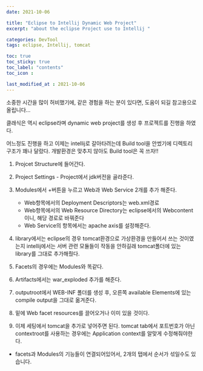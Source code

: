 ```yaml
---
date: 2021-10-06

title: "Eclipse to Intellij Dynamic Web Project"
excerpt: "about the eclipse Project use to Intellij "

categories: DevTool
tags: eclipse, Intellij, tomcat

toc: true  
toc_sticky: true
toc_label: "contents"
toc_icon : 

last_modified_at : 2021-10-06
---
```


소중한 시간을 많이 허비했기에, 같은 경험을 하는 분이 있다면, 도움이 되길 참고용으로 올립니다...

클래식은 역시 eclipse라며 dynamic web project를 생성 후 프로젝트를 진행을 하였다.

어느정도 진행을 하고 이제는 intellij로 갈아타려는데 Build tool을 안썼기에 디렉토리 구조가 꽤나 달랐다. 개발환경은 맞추지 않아도 Build tool은 꼭 쓰자!!

1. Projcet Structure에 들어간다.  

2. Project Settings - Project에서 jdk버전을 골라준다.  

3. Modules에서 +버튼을 누르고 Web과 Web Service 2개를 추가 해준다.  
    - Web항목에서의 Deployment Descriptors는 web.xml경로
    - Web항목에서의 Web Resource Directory는 eclipse에서의 Webcontent이니, 해당 경로로 바꿔준다
    - Web Service의 항목에서는 apache axis를 설정해준다.
  
4. library에서는 eclipse의 경우 tomcat환경으로 가상환경을 만들어서 쓰는 것이였는지 intellij에서는 
서버 관련 모듈들이 작동을 안하길래 tomcat폴더에 있는 library를 그대로 추가해줬다.  

5. Facets의 경우에는 Modules와 똑같다.  

6. Artifacts에서는 war_exploded 추가를 해준다.  

7. outputroot에서 WEB-INF 폴더를 생성 후, 오른쪽 available Elements에 있는 compile output을 그대로 옮겨준다.  

8. 밑에 Web facet resources를 끌어오거나 이미 있을 것이다.  

9. 이제 세팅에서 tomcat을 추가로 넣어주면 된다. tomcat tab에서 포트번호가 아닌 contextroot를 사용하는 경우에는 Application context를 알맞게 수정해줘야한다.  

* facets과 Modules의 기능들이 연결되어있어서, 2개의 탭에서 순서가 섞일수도 있습니다.